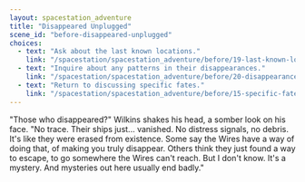```yaml
---
layout: spacestation_adventure
title: "Disappeared Unplugged"
scene_id: "before-disappeared-unplugged"
choices:
  - text: "Ask about the last known locations."
    link: "/spacestation/spacestation_adventure/before/19-last-known-locations"
  - text: "Inquire about any patterns in their disappearances."
    link: "/spacestation/spacestation_adventure/before/20-disappearance-patterns"
  - text: "Return to discussing specific fates."
    link: "/spacestation/spacestation_adventure/before/15-specific-fates"
---
```


"Those who disappeared?" Wilkins shakes his head, a somber look on his face. "No trace. Their ships just... vanished. No distress signals, no debris. It's like they were erased from existence. Some say the Wires have a way of doing that, of making you truly disappear. Others think they just found a way to escape, to go somewhere the Wires can't reach. But I don't know. It's a mystery. And mysteries out here usually end badly."
